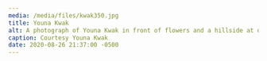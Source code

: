 ```yaml
---
media: /media/files/kwak350.jpg
title: Youna Kwak
alt: A photograph of Youna Kwak in front of flowers and a hillside at dusk.
caption: Courtesy Youna Kwak
date: 2020-08-26 21:37:00 -0500
---
```

